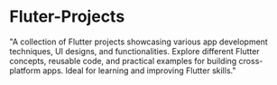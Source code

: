 # Fluter-Projects
"A collection of Flutter projects showcasing various app development techniques, UI designs, and functionalities. Explore different Flutter concepts, reusable code, and practical examples for building cross-platform apps. Ideal for learning and improving Flutter skills."

